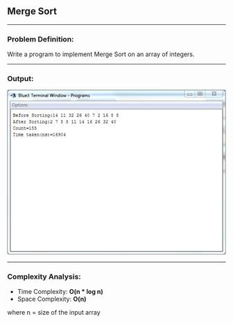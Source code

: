 ## Merge Sort

-----------------------------------------
### Problem Definition:
Write a program to implement Merge Sort on an array of integers.

------------------------------------------
### Output:

<p align="center">
    <img src="./output.png">
</p>

------------------------------------------
### Complexity Analysis:

* Time Complexity: **O(n * log n)** 
* Space Complexity: **O(n)** 

where n = size of the input array
